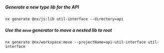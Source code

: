 ##### Generate a new type lib for the API

```shell
nx generate @nx/js:lib util-interface --directory=api
```

##### Use the `move` generator to move a nested lib to root

```shell
nx generate @nx/workspace:move --projectName=api-util-interface util-interface
```
